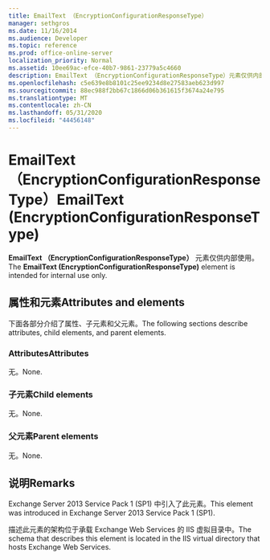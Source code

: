 ```yaml
---
title: EmailText （EncryptionConfigurationResponseType）
manager: sethgros
ms.date: 11/16/2014
ms.audience: Developer
ms.topic: reference
ms.prod: office-online-server
localization_priority: Normal
ms.assetid: 10ee69ac-efce-40b7-9861-23779a5c4660
description: EmailText （EncryptionConfigurationResponseType）元素仅供内部使用。
ms.openlocfilehash: c5e639e8b8101c25ee9234d8e27583aeb623d997
ms.sourcegitcommit: 88ec988f2bb67c1866d06b361615f3674a24e795
ms.translationtype: MT
ms.contentlocale: zh-CN
ms.lasthandoff: 05/31/2020
ms.locfileid: "44456148"
---
```

# <a name="emailtext-encryptionconfigurationresponsetype"></a><span data-ttu-id="b286d-103">EmailText （EncryptionConfigurationResponseType）</span><span class="sxs-lookup"><span data-stu-id="b286d-103">EmailText (EncryptionConfigurationResponseType)</span></span>

<span data-ttu-id="b286d-104">**EmailText （EncryptionConfigurationResponseType）** 元素仅供内部使用。</span><span class="sxs-lookup"><span data-stu-id="b286d-104">The **EmailText (EncryptionConfigurationResponseType)** element is intended for internal use only.</span></span> 

## <a name="attributes-and-elements"></a><span data-ttu-id="b286d-105">属性和元素</span><span class="sxs-lookup"><span data-stu-id="b286d-105">Attributes and elements</span></span>

<span data-ttu-id="b286d-106">下面各部分介绍了属性、子元素和父元素。</span><span class="sxs-lookup"><span data-stu-id="b286d-106">The following sections describe attributes, child elements, and parent elements.</span></span>
  
### <a name="attributes"></a><span data-ttu-id="b286d-107">Attributes</span><span class="sxs-lookup"><span data-stu-id="b286d-107">Attributes</span></span>

<span data-ttu-id="b286d-108">无。</span><span class="sxs-lookup"><span data-stu-id="b286d-108">None.</span></span>
  
### <a name="child-elements"></a><span data-ttu-id="b286d-109">子元素</span><span class="sxs-lookup"><span data-stu-id="b286d-109">Child elements</span></span>

<span data-ttu-id="b286d-110">无。</span><span class="sxs-lookup"><span data-stu-id="b286d-110">None.</span></span>
  
### <a name="parent-elements"></a><span data-ttu-id="b286d-111">父元素</span><span class="sxs-lookup"><span data-stu-id="b286d-111">Parent elements</span></span>

<span data-ttu-id="b286d-112">无。</span><span class="sxs-lookup"><span data-stu-id="b286d-112">None.</span></span>
  
## <a name="remarks"></a><span data-ttu-id="b286d-113">说明</span><span class="sxs-lookup"><span data-stu-id="b286d-113">Remarks</span></span>

<span data-ttu-id="b286d-114">Exchange Server 2013 Service Pack 1 (SP1) 中引入了此元素。</span><span class="sxs-lookup"><span data-stu-id="b286d-114">This element was introduced in Exchange Server 2013 Service Pack 1 (SP1).</span></span>
  
<span data-ttu-id="b286d-115">描述此元素的架构位于承载 Exchange Web Services 的 IIS 虚拟目录中。</span><span class="sxs-lookup"><span data-stu-id="b286d-115">The schema that describes this element is located in the IIS virtual directory that hosts Exchange Web Services.</span></span>
  


